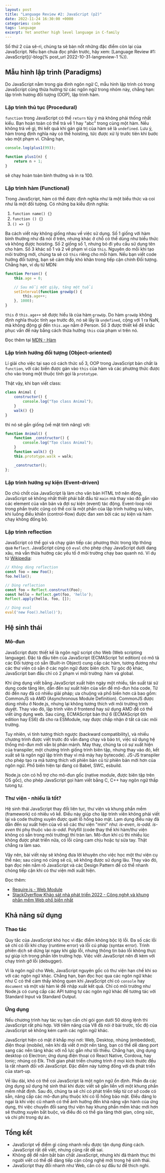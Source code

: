 ```yaml
---
layout: post
title: "Language Review #2: JavaScript (p2)"
date: 2022-11-24 16:30:00 +0000
categories: code
tags: language
excerpt: Yet another high level language in C-family
---
```


Số thứ 2 của sê-ri, chúng ta sẽ bàn nốt những đặc điểm còn lại của JavaScript.
Nếu bạn chưa đọc phần trước, hãy xem:
[Language Review #1: JavaScript](/-blog{% post_url 2022-10-31-langreview-1 %}).

## Mẫu hình lập trình (Paradigms)

Do JavaScript nằm trong gia đình ngôn ngữ C, mẫu hình lập trình có trong
JavaScript cũng thừa hường từ các ngôn ngữ trong nhóm này, chẳng hạn: lập trình
hương đối tượng (OOP), lập trình hàm.

### Lập trình thủ tục (Procedural)

`function` trong JavaScript có thể `return` tùy ý mà không phải thống nhất kiểu.
Bạn hoàn toàn có thể trả về 1 hay "abc" trong cùng một hàm. Nếu không trả về gì,
thì kết quả khi gán giá trị của hàm sẽ là `undefined`. Lưu ý, hàm trong định
nghĩa này có thể hoisting, tức được xử lý trước tiên khi bước vào một phạm
vi. Chẳng hạn,

```js
console.log(plus1(99));

function plus1(n) {
    return n + 1;
}
```
sẽ chạy hoàn toàn bình thường và in ra 100.

### Lập trình hàm (Functional)

Trong JavaScript, hàm có thể được định nghĩa như là một biểu thức và coi như là
một đối tượng. Có những ba kiểu định nghĩa:
1. `function name() {}`
2. `function () {}`
3. `() => {}`

Ba cách viết này không giống nhau về việc sử dụng. Số 1 giống với hàm bình thường
như đã nói ở trên, nhưng khác ở chỗ có thể dùng như biểu thức và không được hoisting.
Số 2 giống số 1, nhưng bỏ đi yêu cầu sử dụng tên cho hàm. Số 3 khác số 1 và 2
về phạm vi của `this`. Nguyên do mỗi khi tạo môi trường mới, chúng ta sẽ có
`this` riêng cho mỗi hàm. Nếu bạn viết code hướng đối tượng, bạn sẽ cảm thấy khó
khăn trong tiếp cận chính Đối tượng. Chẳng hạn, ví dụ từ MDN:
```js
function Person() {
    this.age = 0;

    // Sau mỗi một giây, tăng một tuổi
    setInterval(function growUp() {
        thís.age++;
    }, 1000);
}
```
`this` ở `this.age++` sẽ được hiểu là của hàm `growUp`. Do hàm `growUp` không
định nghĩa thuộc tính `age` trước đó, nó sẽ lấy là `undefined`, cộng với 1 ra
NaN, mà không động gì đến `this.age` nằm ở Person. Số 3 được thiết kế để khắc
phục vấn đề này bằng cách thừa hưởng `this` của phạm vi trên nó.

Đọc thêm tại 
[MDN - Hàm](https://developer.mozilla.org/en-US/docs/Web/JavaScript/Guide/Functions)

### Lập trình hướng đối tượng (Object-oriented)

Lí giải cho việc tại sao có cách thức số 3, OOP trong JavaScript bản chất là
`function`, với các biến được gán vào `this` của hàm và các phương thức được cho
vào trong một thuộc tính gọi là `prototype`.

Thật vậy, khi bạn viết class:
```js
class Animal {
    constructor() {
        console.log("Tạo class Animal");
    }
    walk() {}
}
```

thì nó sẽ gần giống (về mặt tính năng) với:
```js
function Animal() {
    function _constructor() {
        console.log("Tạo class Animal");
    }
    function walk() {}
    this.prototype.walk = walk;

    _constructor();
};
```

### Lập trình hướng sự kiện (Event-driven)

Do chủ chốt của JavaScript là làm cho văn bản HTML trở nên động, JavaScript
sẽ không nhất thiết phải bắt đầu từ `main` mà thay vào đó gắn vào các element
của văn bản và đợi sự kiện (event) tác động.
Event-loop nói trong phần trước cũng có thể coi là một phần của lập trình hướng
sự kiện, khi luồng điều khiển (control-flow) được đan xen bởi các sự kiện và hàm
chạy không đồng bộ.

### Lập trình reflection

JavaScript có thể gọi và chạy gián tiếp các phương thức trong lớp thông qua
`Reflect`.
JavaScript cũng có `eval` cho phép chạy JavaScript dưới dang xâu,
mà vẫn thừa hưởng các yếu tố ở môi trường chạy bao quanh nó. Ví dụ từ
[Wikipedia](https://en.wikipedia.org/wiki/Reflective_programming#JavaScript):
```js
// Không dùng reflection
const foo = new Foo();
foo.hello();

// Dùng reflection
const foo = Reflect.construct(Foo);
const hello = Reflect.get(foo, 'hello');
Reflect.apply(hello, foo, []);

// Dùng eval
eval('new Foo().hello()');
```

## Hệ sinh thái

### Mô-đun

JavaScript được thiết kế là ngôn ngữ script cho Web (Web scripting language).
Đặc tả đầu tiên của JavaScript (ECMAScript 1st edition) có mô tả các Đối tượng
có sẵn (Built-in Object) cung cấp các hàm, tương đương như các thư viện có sẵn
ở các ngôn ngữ được biên dịch. Từ góc độ khác, JavaScript ban đầu chỉ có 2 phạm
vi môi trường: hàm và global.

Khi ứng dụng viết bằng JavaScript xuất hiện ngày một nhiều, tần suất tái sử dụng
code tăng lên, dẫn đến sự xuất hiện của vấn đề mô-đun hóa code. Từ đó đến nay đã
có nhiều giải pháp; ưa chuộng và phổ biến hơn cả bao gồm: CommonJS và AMD
(Asynchronous Module Definition). CommonJS được dùng nhiều ở Node.js, nhưng lại
không tương thích với môi trường trình duyệt. Thay vào đó, lập trình viên ở
frontend hay sử dụng AMD để có thể viết ừng dụng web. Sau cùng, ECMAScript bản
thứ 6 (ECMAScript 6th edition hay ES6) đã cho ra ESModule, nay được chấp nhận
ở tất cả các môi trường.

Tuy nhiên, vì tính tương thích ngược (backward compatibility), và nhiều chương
trình được viết trước đó vẫn đang chạy và bảo trì, việc sử dụng hệ thống mô-đun
mới vẫn bị phân mảnh. May thay, chúng ta có sự xuất hiện của transpiler, một 
chương trình giống trình biên tập, nhưng thay vào đó, kết xuất sẽ là ngôn ngữ
lập trình thay vì mã máy hay bytecode). JS-JS transpiler cho phép tạo ra mã
tương thích với phiên bản cũ từ phiên bản mới hơn của ngôn ngữ. Phổ biến hiện
tại đang có Babel, SWC, esbuild.

Node.js còn có hỗ trợ cho mô-đun gốc (native module, được biên tập trên OS gốc),
cho phép JavaScript gọi hàm viết bằng C, C++ hay ngôn ngữ thấp tưong tự. 

### Thư viện - nhiều là tốt?

Hệ sinh thái JavaScript thay đổi liên tục, thư viện và khung phần mềm (framework)
có nhiều vô kể. Điều này giúp cho lập trình viên không phải viết lại và code
thường xuyên được quét lỗ hổng bảo mật. Lạm dụng điều này đã dẫn đến sự xuất
hiện của vô số các thư viện "mini" như: _is-even_, _is-odd_. _is-even_ thì
phụ thuộc vào _is-odd_. Polyfill (code thay thế khi hàm/thư viện không có sẵn
trong môi trường) thì tràn lan. Mô-đun khi cũ thì nhiều lúc không được phát
triển nữa, có lỗi cũng cam chịu hoặc tự sửa tay. Thật chẵng ra làm sao.

Vậy nên, bài viết này sẽ không đưa lời khuyên cho việc học một thư viện cụ thể
nào; sau cùng nó cũng sẽ cũ, sẽ không được sử dụng lâu. Thay vào đó, bạn đọc
nên nắm rõ JavaScript và các Design Pattern để có thể nhanh chóng tiếp cận khi
có thư viện mới xuất hiện.

Đọc thêm:
- [Require.js - Web Module](https://requirejs.org/docs/why.html)
- [StackOverflow Khảo sát nhà phát triển 2022 - Công nghệ và khung phần mềm Web phổ biến nhất](https://survey.stackoverflow.co/2022/#section-most-popular-technologies-web-frameworks-and-technologies)

## Khả năng sử dụng

### Thao tác

Quy tắc của JavaScript khó học vì đặc điểm không bộc lộ lỗi. Đa số các lỗi sẽ
chỉ có lỗi khi chạy (runtime error) và lỗi cú pháp (syntax error). Trình phiên
dịch sẽ dừng lại ngay khi gặp lỗi, nhưng thông tin báo lỗi không thực sự giúp
ích trong phần lớn trường hợp. Việc viết JavaScript nên đi kèm với chạy trình
gỡ lỗi (debugger).

Vì là ngôn ngữ cho Web, JavaScript nguyên gốc có thư viện hạn chế khi so với các ngôn ngữ khác.
Chẳng hạn, bạn đọc học qua các ngôn ngữ khác như C có thể cảm thấy không quen khi
JavaScript chỉ có `console` hay `document` và một vài hàm lẻ để nhập xuất kết quả.
Chỉ có môi trường như Node.js có cung cấp các API tương tự các ngôn ngữ khác để
tương tác với Standard Input và Standard Output.

### Ứng dụng

Nếu chương trình hay tác vụ bạn cần chỉ gói gọn dưới 50 dòng lệnh thì JavaScript
rất phù hợp. Với tiềm năng của V8 đã nói ở bài trước, tốc độ của JavaScript sẽ
không kém cạnh các ngôn ngữ khác.

JavaScript hiện có mặt ở khắp mọi nơi: Web, Desktop, nhúng (embedded),
điện thoại (mobile), nên khi đã viết ở một nền tảng, bạn có thể dễ dàng port
sang các nền tảng khác với nỗ lực gần như tối thiểu. Chẳng hạn, ứng dụng desktop
có Electron; ứng dụng điện thoại có React Native, Cordova, hay Ionic; nhúng có
Elk. Thời gian phát triển chương trình ở mọi kích thước đều là rất nhanh đối với
JavaScript. Đặc điểm này tương đồng với đà phát triển của start-up.

Về lâu dài, khó có thể coi JavaScript là một ngôn ngữ ổn định. Phần đa các ứng
dụng sử dụng hệ sinh thái khi được viết sẽ gắn liền với một khung phần mềm nhất
định. Sau đó, chúng ta sẽ chỉ có phát triển tiếp từ cơ sở code có sẵn, nâng cấp
các mô-đun phụ thuộc khi có lỗ hổng bảo mật. Điều đáng lo ngại là khi việc cũ
nhanh có thể ảnh hưởng đến khả năng vận hành của ứng dụng, thì việc chuyển đổi
sang thư viện hay khung phần mềm khác mới hơn sẽ thường xuyên bắt buộc, và điều
đó có thể gia tăng thời gian, công sức, và chi phí trong dự án.

## Tổng kết

- JavaScript về điểm gì cũng nhanh nếu được tận dụng đúng cách.
JavaScript rất dễ viết, nhưng cũng rất dễ sai.
- Không dễ để nắm bắt bản chất JavaScript, nhưng khi đã thành thục thì người
viết có thể dễ dàng tiếp cận công nghệ mới trong hệ sinh thái.
- JavaScript thay đổi nhanh như Web, cần có sự đầu tư để thich nghi.